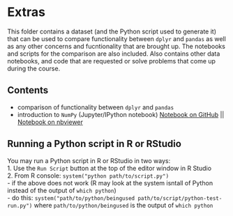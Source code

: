 # Extras

This folder contains a dataset (and the Python script used to generate it) that can be used to compare functionality between `dplyr` and `pandas` as well as any other concerns and fucntionality that are brought up. The notebooks and scripts for the comparison are also included. Also contains other data notebooks, and code that are requested or solve problems that come up during the course.

## Contents
- comparison of functionality between `dplyr` and `pandas`  
- introduction to `NumPy` (Jupyter/IPython notebook) [Notebook on GitHub](https://github.com/IRCS-analysis-mini-courses/reproducible-research/blob/master/extras/NumPy-basics.ipynb)  || [Notebook on nbviewer](http://nbviewer.ipython.org/github/IRCS-analysis-mini-courses/reproducible-research/blob/master/extras/NumPy-basics.ipynb)  

## Running a Python script in R or RStudio
You may run a Python script in R or RStudio in two ways:  
    1. Use the `Run Script` button at the top of the editor window in R Studio  
    2. From R console: `system("python path/to/script.py")`  
        - if the above does not work (R may look at the system isntall of Python instead of the output of `which python`)  
        - do this: `system("path/to/python/beingused path/to/script/python-test-run.py")` where `path/to/python/beingused` is the output of `which python`
